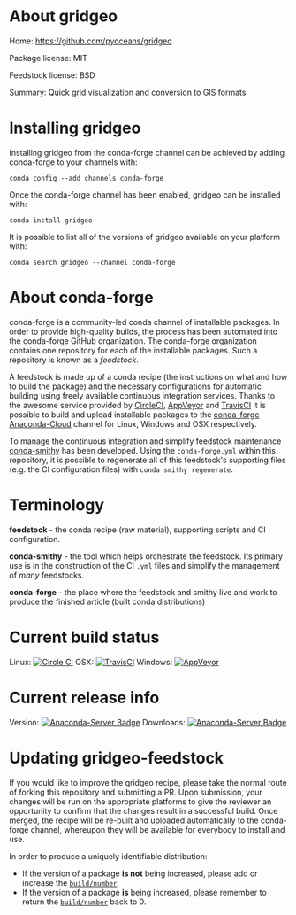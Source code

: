 About gridgeo
=============

Home: https://github.com/pyoceans/gridgeo

Package license: MIT

Feedstock license: BSD

Summary: Quick grid visualization and conversion to GIS formats



Installing gridgeo
==================

Installing gridgeo from the conda-forge channel can be achieved by adding conda-forge to your channels with:

```
conda config --add channels conda-forge
```

Once the conda-forge channel has been enabled, gridgeo can be installed with:

```
conda install gridgeo
```

It is possible to list all of the versions of gridgeo available on your platform with:

```
conda search gridgeo --channel conda-forge
```


About conda-forge
=================

conda-forge is a community-led conda channel of installable packages.
In order to provide high-quality builds, the process has been automated into the
conda-forge GitHub organization. The conda-forge organization contains one repository 
for each of the installable packages. Such a repository is known as a *feedstock*.

A feedstock is made up of a conda recipe (the instructions on what and how to build
the package) and the necessary configurations for automatic building using freely
available continuous integration services. Thanks to the awesome service provided by
[CircleCI](https://circleci.com/), [AppVeyor](http://www.appveyor.com/)
and [TravisCI](https://travis-ci.org/) it is possible to build and upload installable
packages to the [conda-forge](https://anaconda.org/conda-forge)
[Anaconda-Cloud](http://docs.anaconda.org/) channel for Linux, Windows and OSX respectively.

To manage the continuous integration and simplify feedstock maintenance
[conda-smithy](http://github.com/conda-forge/conda-smithy) has been developed.
Using the ``conda-forge.yml`` within this repository, it is possible to regenerate all of
this feedstock's supporting files (e.g. the CI configuration files) with ``conda smithy regenerate``.


Terminology
===========

**feedstock** - the conda recipe (raw material), supporting scripts and CI configuration.

**conda-smithy** - the tool which helps orchestrate the feedstock.
                   Its primary use is in the construction of the CI ``.yml`` files
                   and simplify the management of *many* feedstocks.

**conda-forge** - the place where the feedstock and smithy live and work to
                  produce the finished article (built conda distributions)

Current build status
====================
Linux: [![Circle CI](https://circleci.com/gh/conda-forge/gridgeo-feedstock.svg?style=svg)](https://circleci.com/gh/conda-forge/gridgeo-feedstock)
OSX: [![TravisCI](https://travis-ci.org/conda-forge/gridgeo-feedstock.svg?branch=master)](https://travis-ci.org/conda-forge/gridgeo-feedstock) 
Windows: [![AppVeyor](https://ci.appveyor.com/api/projects/status/github/conda-forge/gridgeo-feedstock?svg=True)](https://ci.appveyor.com/project/conda-forge/gridgeo-feedstock/branch/master)

Current release info
====================
Version: [![Anaconda-Server Badge](https://anaconda.org/conda-forge/gridgeo/badges/version.svg)](https://anaconda.org/conda-forge/gridgeo)
Downloads: [![Anaconda-Server Badge](https://anaconda.org/conda-forge/gridgeo/badges/downloads.svg)](https://anaconda.org/conda-forge/gridgeo)


Updating gridgeo-feedstock
==========================

If you would like to improve the gridgeo recipe, please take the normal
route of forking this repository and submitting a PR. Upon submission, your changes will
be run on the appropriate platforms to give the reviewer an opportunity to confirm that the
changes result in a successful build. Once merged, the recipe will be re-built and uploaded
automatically to the conda-forge channel, whereupon they will be available for everybody to
install and use.

In order to produce a uniquely identifiable distribution:
 * If the version of a package **is not** being increased, please add or increase
   the [``build/number``](http://conda.pydata.org/docs/building/meta-yaml.html#build-number-and-string). 
 * If the version of a package **is** being increased, please remember to return
   the [``build/number``](http://conda.pydata.org/docs/building/meta-yaml.html#build-number-and-string)
   back to 0.
